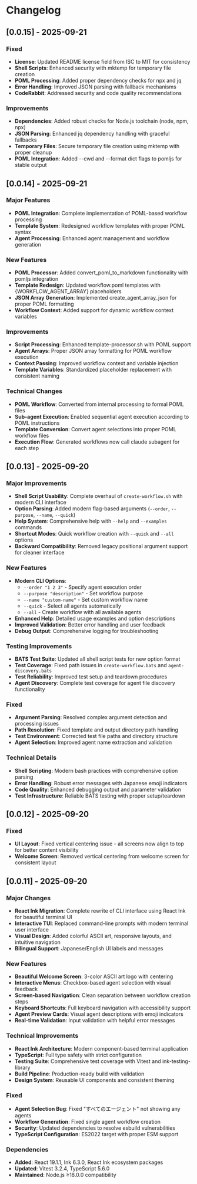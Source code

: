 # Changelog

## [0.0.15] - 2025-09-21

### Fixed
- **License**: Updated README license field from ISC to MIT for consistency
- **Shell Scripts**: Enhanced security with mktemp for temporary file creation
- **POML Processing**: Added proper dependency checks for npx and jq
- **Error Handling**: Improved JSON parsing with fallback mechanisms
- **CodeRabbit**: Addressed security and code quality recommendations

### Improvements
- **Dependencies**: Added robust checks for Node.js toolchain (node, npm, npx)
- **JSON Parsing**: Enhanced jq dependency handling with graceful fallbacks
- **Temporary Files**: Secure temporary file creation using mktemp with proper cleanup
- **POML Integration**: Added --cwd and --format dict flags to pomljs for stable output

## [0.0.14] - 2025-09-21

### Major Features
- **POML Integration**: Complete implementation of POML-based workflow processing
- **Template System**: Redesigned workflow templates with proper POML syntax
- **Agent Processing**: Enhanced agent management and workflow generation

### New Features
- **POML Processor**: Added convert_poml_to_markdown functionality with pomljs integration
- **Template Redesign**: Updated workflow.poml templates with {WORKFLOW_AGENT_ARRAY} placeholders
- **JSON Array Generation**: Implemented create_agent_array_json for proper POML formatting
- **Workflow Context**: Added support for dynamic workflow context variables

### Improvements
- **Script Processing**: Enhanced template-processor.sh with POML support
- **Agent Arrays**: Proper JSON array formatting for POML workflow execution
- **Context Passing**: Improved workflow context and variable injection
- **Template Variables**: Standardized placeholder replacement with consistent naming

### Technical Changes
- **POML Workflow**: Converted from internal processing to formal POML files
- **Sub-agent Execution**: Enabled sequential agent execution according to POML instructions
- **Template Conversion**: Convert agent selections into proper POML workflow files
- **Execution Flow**: Generated workflows now call claude subagent for each step

## [0.0.13] - 2025-09-20

### Major Improvements
- **Shell Script Usability**: Complete overhaul of `create-workflow.sh` with modern CLI interface
- **Option Parsing**: Added modern flag-based arguments (`--order`, `--purpose`, `--name`, `--quick`)
- **Help System**: Comprehensive help with `--help` and `--examples` commands
- **Shortcut Modes**: Quick workflow creation with `--quick` and `--all` options
- **Backward Compatibility**: Removed legacy positional argument support for cleaner interface

### New Features
- **Modern CLI Options**:
  - `--order "1 2 3"` - Specify agent execution order
  - `--purpose "description"` - Set workflow purpose
  - `--name "custom-name"` - Set custom workflow name
  - `--quick` - Select all agents automatically
  - `--all` - Create workflow with all available agents
- **Enhanced Help**: Detailed usage examples and option descriptions
- **Improved Validation**: Better error handling and user feedback
- **Debug Output**: Comprehensive logging for troubleshooting

### Testing Improvements
- **BATS Test Suite**: Updated all shell script tests for new option format
- **Test Coverage**: Fixed path issues in `create-workflow.bats` and `agent-discovery.bats`
- **Test Reliability**: Improved test setup and teardown procedures
- **Agent Discovery**: Complete test coverage for agent file discovery functionality

### Fixed
- **Argument Parsing**: Resolved complex argument detection and processing issues
- **Path Resolution**: Fixed template and output directory path handling
- **Test Environment**: Corrected test file paths and directory structure
- **Agent Selection**: Improved agent name extraction and validation

### Technical Details
- **Shell Scripting**: Modern bash practices with comprehensive option parsing
- **Error Handling**: Robust error messages with Japanese emoji indicators
- **Code Quality**: Enhanced debugging output and parameter validation
- **Test Infrastructure**: Reliable BATS testing with proper setup/teardown

## [0.0.12] - 2025-09-20

### Fixed
- **UI Layout**: Fixed vertical centering issue - all screens now align to top for better content visibility
- **Welcome Screen**: Removed vertical centering from welcome screen for consistent layout

## [0.0.11] - 2025-09-20

### Major Changes
- **React Ink Migration**: Complete rewrite of CLI interface using React Ink for beautiful terminal UI
- **Interactive TUI**: Replaced command-line prompts with modern terminal user interface
- **Visual Design**: Added colorful ASCII art, responsive layouts, and intuitive navigation
- **Bilingual Support**: Japanese/English UI labels and messages

### New Features
- **Beautiful Welcome Screen**: 3-color ASCII art logo with centering
- **Interactive Menus**: Checkbox-based agent selection with visual feedback
- **Screen-based Navigation**: Clean separation between workflow creation steps
- **Keyboard Shortcuts**: Full keyboard navigation with accessibility support
- **Agent Preview Cards**: Visual agent descriptions with emoji indicators
- **Real-time Validation**: Input validation with helpful error messages

### Technical Improvements
- **React Ink Architecture**: Modern component-based terminal application
- **TypeScript**: Full type safety with strict configuration
- **Testing Suite**: Comprehensive test coverage with Vitest and ink-testing-library
- **Build Pipeline**: Production-ready build with validation
- **Design System**: Reusable UI components and consistent theming

### Fixed
- **Agent Selection Bug**: Fixed "すべてのエージェント" not showing any agents
- **Workflow Generation**: Fixed single agent workflow creation
- **Security**: Updated dependencies to resolve esbuild vulnerabilities
- **TypeScript Configuration**: ES2022 target with proper ESM support

### Dependencies
- **Added**: React 19.1.1, Ink 6.3.0, React Ink ecosystem packages
- **Updated**: Vitest 3.2.4, TypeScript 5.6.0
- **Maintained**: Node.js ≥18.0.0 compatibility
